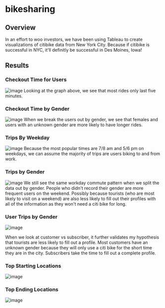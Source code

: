 # bikesharing

## Overview
In an effort to woo investors, we have been using Tableau to create visualizations of citibike data from New York City.  Because if citibike is successful in NYC, it'll definitly be successful in Des Moines, Iowa!

## Results

### Checkout Time for Users
![image](https://user-images.githubusercontent.com/79211628/121733214-d3bb6900-cab8-11eb-9029-9b9eb5246968.png)
Looking at the graph above, we see that most rides only last five minutes.

### Checkout Time by Gender
![image](https://user-images.githubusercontent.com/79211628/121733491-2b59d480-cab9-11eb-88a6-a92b6f1dd1a2.png)
When we break the users out by gender, we see that females and users with an unknown gender are more likely to have longer rides.

### Trips By Weekday
![image](https://user-images.githubusercontent.com/79211628/121733652-5fcd9080-cab9-11eb-9a96-382b55643eeb.png)
Because the most popular times are 7/8 am and 5/6 pm on weekdays, we can assume the majority of trips are users biking to and from work.

### Trips by Gender
![image](https://user-images.githubusercontent.com/79211628/121733846-a1f6d200-cab9-11eb-9d1a-ca3145c6c0af.png)
We still see the same workday commute pattern when we split the data out by gender.  People who didn't record their gender are more frequent users on the weekend.  Possibly because tourists (who are most likely to visit on a weekend) are also less likely to fill out their profiles with all of the information as they won't need a citi bike for long.

### User Trips by Gender
![image](https://user-images.githubusercontent.com/79211628/121734026-d5d1f780-cab9-11eb-8036-e4f993efe3c2.png)

When we look at customer vs subscriber, it further validates my hypothesis that tourists are less likely to fill out a profile.  Most customers have an unknown gender because they will only use a citi bike for the short time they are in the city.  Subscribers take the time to fill out a complete profile.

### Top Starting Locations
![image](https://user-images.githubusercontent.com/79211628/121734266-25b0be80-caba-11eb-991a-7e321ad573a6.png)


### Top Ending Locations
![image](https://user-images.githubusercontent.com/79211628/121734419-601a5b80-caba-11eb-9e44-169633527c30.png)


